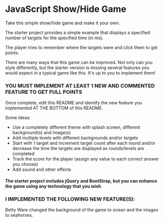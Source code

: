 # JavaScript Show/Hide Game

Take this simple show/hide game and make it your own.

The starter project provides a simple example that displays a specified number of targets for the specified time (in ms).

The player tries to remember where the targets were and click them to get points.

There are many ways that this game can be improved. Not only can you style differently, but the starter version is missing several features you would expect in a typical game like this. It's up to you to implement them!

### YOU MUST IMPLEMENT AT LEAST 1 NEW AND COMMENTED FEATURE TO GET FULL POINTS

Once complete, edit this README and identify the new feature you implemented AT THE BOTTOM of this README.

Some Ideas:

* Use a completely different theme with splash screen, different background(s) and image(s)
* Add multiple levels with different backgrounds and/or targets
* Start with 1 target and increment target count after each round and/or decrease the time the targets are displayed as rounds/levels are completed
* Track the score for the player (assign any value to each correct answer you choose)
* Add sound and other effects


#### The starter project includes jQuery and BootStrap, but you can enhance the game using any technology that you wish

### I IMPLEMENTED THE FOLLOWING NEW FEATURE(S):
Betty Ware changed the background of the game to ocean and the images to seahorses.



